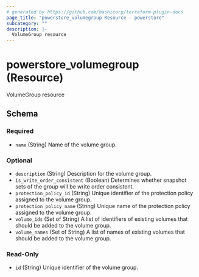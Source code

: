 ```yaml
---
# generated by https://github.com/hashicorp/terraform-plugin-docs
page_title: "powerstore_volumegroup Resource - powerstore"
subcategory: ""
description: |-
  VolumeGroup resource
---
```


# powerstore_volumegroup (Resource)

VolumeGroup resource



<!-- schema generated by tfplugindocs -->
## Schema

### Required

- `name` (String) Name of the volume group.

### Optional

- `description` (String) Description for the volume group.
- `is_write_order_consistent` (Boolean) Determines whether snapshot sets of the group will be write order consistent.
- `protection_policy_id` (String) Unique identifier of the protection policy assigned to the volume group.
- `protection_policy_name` (String) Unique name of the protection policy assigned to the volume group.
- `volume_ids` (Set of String) A list of identifiers of existing volumes that should be added to the volume group.
- `volume_names` (Set of String) A list of names of existing volumes that should be added to the volume group.

### Read-Only

- `id` (String) Unique identifier of the volume group.


